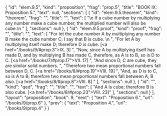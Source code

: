 {
  "id": "elem.9.5",
  "kind": "proposition",
  "frag": "prop.5",
  "title": "BOOK IX: Proposition 5.",
  "text": null,
  "sections": [
    {
      "id": "elem.9.5.theorem",
      "kind": "theorem",
      "frag": "",
      "title": "",
      "text": [
        "\n       If a cube number by multiplying any number make a cube number, the multiplied number will also be cube.\n      "
      ],
      "sections": null
    },
    {
      "id": "elem.9.5.proof",
      "kind": "proof",
      "frag": "",
      "title": "",
      "text": [
        "For let the cube number A by multiplying any number B make the cube number C; I say that B is cube. \n      ",
        "For let A by multiplying itself make D; therefore D is cube. [<a href=\"/books/9/#prop.3\">IX. 3</a>] ",
        "Now, since A by multiplying itself has made D, and by multiplying B has made C, therefore, as A is to B, so is D to C. [<a href=\"/books/7/#prop.17\">VII. 17</a>] ",
        "And since D, C are cube, they are similar solid numbers. ",
        "Therefore two mean proportional numbers fall between D, C. [<a href=\"/books/8/#prop.19\">VIII. 19</a>] ",
        "And, as D is to C, so is A to B; therefore two mean proportional numbers fall between A, B also. [<a href=\"/books/8/#prop.8\">VIII. 8</a>] "
      ],
      "sections": null
    },
    {
      "id": "",
      "kind": "qed",
      "frag": "",
      "title": "",
      "text": [
        "And A is cube; therefore B is also cube. [<a href=\"/books/8/#prop.23\">VIII. 23</a>]"
      ],
      "sections": null
    }
  ],
  "layout": "proposition",
  "book": 9,
  "next": {
    "text": "Proposition 6.",
    "url": "/books/9/prop.6"
  },
  "prev": {
    "text": "Proposition 4.",
    "url": "/books/9/prop.4"
  }
}
